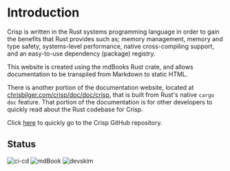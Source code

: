 # Introduction

Crisp is written in the Rust systems programming language in order to gain the benefits that Rust provides such as; memory management, memory and type safety, systems-level performance, native cross-compiling support, and an easy-to-use dependency (package) registry.

This website is created using the mdBooks Rust crate, and allows documentation to be transpiled from Markdown to static HTML.

There is another portion of the documentation website, located at [chrisbilger.com/crisp/doc/doc/crisp](https://chrisbilger.com/crisp/doc/doc/crisp/), that is built from Rust's native `cargo doc` feature. That portion of the documentation is for other developers to quickly read about the Rust codebase for Crisp.

Click [here](https://github.com/ChristopherBilg/crisp) to quickly go to the Crisp GitHub repository.

## Status

![ci-cd](https://github.com/ChristopherBilg/crisp/actions/workflows/ci-cd.yml/badge.svg)
![mdBook](https://github.com/ChristopherBilg/crisp/actions/workflows/gh-pages.yml/badge.svg)
![devskim](https://github.com/ChristopherBilg/crisp/actions/workflows/devskim.yml/badge.svg)
